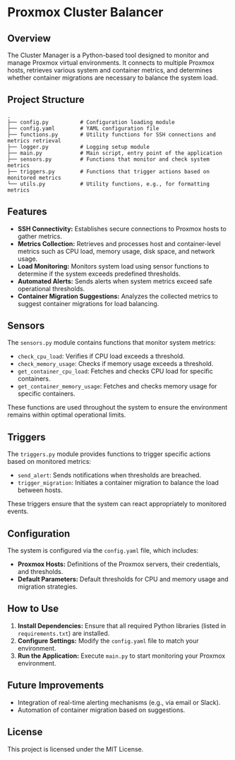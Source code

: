 # Proxmox Cluster Balancer

## Overview
The Cluster Manager is a Python-based tool designed to monitor and manage Proxmox virtual environments. It connects to multiple Proxmox hosts, retrieves various system and container metrics, and determines whether container migrations are necessary to balance the system load.

## Project Structure
```
.
├── config.py          # Configuration loading module
├── config.yaml        # YAML configuration file
├── functions.py       # Utility functions for SSH connections and metrics retrieval
├── logger.py          # Logging setup module
├── main.py            # Main script, entry point of the application
├── sensors.py         # Functions that monitor and check system metrics
├── triggers.py        # Functions that trigger actions based on monitored metrics
└── utils.py           # Utility functions, e.g., for formatting metrics
```

## Features
- **SSH Connectivity:** Establishes secure connections to Proxmox hosts to gather metrics.
- **Metrics Collection:** Retrieves and processes host and container-level metrics such as CPU load, memory usage, disk space, and network usage.
- **Load Monitoring:** Monitors system load using sensor functions to determine if the system exceeds predefined thresholds.
- **Automated Alerts:** Sends alerts when system metrics exceed safe operational thresholds.
- **Container Migration Suggestions:** Analyzes the collected metrics to suggest container migrations for load balancing.

## Sensors
The `sensors.py` module contains functions that monitor system metrics:
- `check_cpu_load`: Verifies if CPU load exceeds a threshold.
- `check_memory_usage`: Checks if memory usage exceeds a threshold.
- `get_container_cpu_load`: Fetches and checks CPU load for specific containers.
- `get_container_memory_usage`: Fetches and checks memory usage for specific containers.

These functions are used throughout the system to ensure the environment remains within optimal operational limits.

## Triggers
The `triggers.py` module provides functions to trigger specific actions based on monitored metrics:
- `send_alert`: Sends notifications when thresholds are breached.
- `trigger_migration`: Initiates a container migration to balance the load between hosts.

These triggers ensure that the system can react appropriately to monitored events.

## Configuration
The system is configured via the `config.yaml` file, which includes:
- **Proxmox Hosts:** Definitions of the Proxmox servers, their credentials, and thresholds.
- **Default Parameters:** Default thresholds for CPU and memory usage and migration strategies.

## How to Use
1. **Install Dependencies:** Ensure that all required Python libraries (listed in `requirements.txt`) are installed.
2. **Configure Settings:** Modify the `config.yaml` file to match your environment.
3. **Run the Application:** Execute `main.py` to start monitoring your Proxmox environment.

## Future Improvements
- Integration of real-time alerting mechanisms (e.g., via email or Slack).
- Automation of container migration based on suggestions.

## License
This project is licensed under the MIT License.
